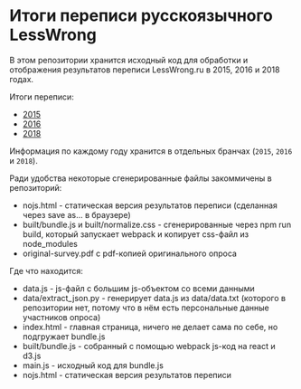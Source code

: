# Итоги переписи русскоязычного LessWrong

В этом репозитории хранится исходный код для обработки и отображения результатов переписи LessWrong.ru в 2015, 2016 и 2018 годах.

Итоги переписи:

* [2015](http://lesswrong.ru/survey/2015/)
* [2016](http://lesswrong.ru/survey/2016/)
* [2018](http://lesswrong.ru/survey/2018/)

Информация по каждому году хранится в отдельных бранчах (`2015`, `2016` и `2018`).

Ради удобства некоторые сгенерированные файлы закоммичены в репозиторий:

* nojs.html - статическая версия результатов переписи (сделанная через save as... в браузере)
* built/bundle.js и built/normalize.css - сгенерированные через npm run build, который запускает webpack и копирует css-файл из node_modules
* original-survey.pdf с pdf-копией оригинального опроса

Где что находится:

* data.js - js-файл с большим js-объектом со всеми данными
* data/extract_json.py - генерирует data.js из data/data.txt (которого в репозитории нет, потому что в нём есть персональные данные участников опроса)
* index.html - главная страница, ничего не делает сама по себе, но подгружает bundle.js
* built/bundle.js - собранный с помощью webpack js-код на react и d3.js
* main.js - исходный код для bundle.js
* nojs.html - статическая версия результатов переписи
